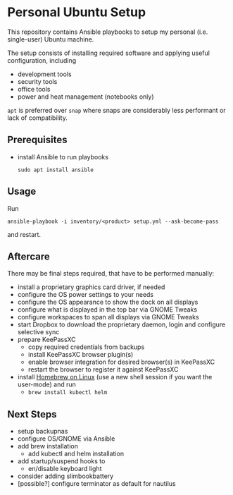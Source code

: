 # Personal Ubuntu Setup

This repository contains Ansible playbooks to setup my personal (i.e. single-user) Ubuntu machine.

The setup consists of installing required software and applying useful configuration, including

* development tools
* security tools
* office tools
* power and heat management (notebooks only)

`apt` is preferred over `snap` where snaps are considerably less performant or lack of compatibility.

## Prerequisites

* install Ansible to run playbooks

      sudo apt install ansible

## Usage

Run

    ansible-playbook -i inventory/<product> setup.yml --ask-become-pass

and restart.

## Aftercare

There may be final steps required, that have to be performed manually:

* install a proprietary graphics card driver, if needed
* configure the OS power settings to your needs
* configure the OS appearance to show the dock on all displays
* configure what is displayed in the top bar via GNOME Tweaks
* configure workspaces to span all displays via GNOME Tweaks
* start Dropbox to download the proprietary daemon, login and configure selective sync
* prepare KeePassXC
  * copy required credentials from backups
  * install KeePassXC browser plugin(s)
  * enable browser integration for desired browser(s) in KeePassXC
  * restart the browser to register it against KeePassXC
* install [Homebrew on Linux](https://docs.brew.sh/Homebrew-on-Linux) (use a new shell session if you want the user-mode) and run
  * `brew install kubectl helm`

## Next Steps

* setup backupnas
* configure OS/GNOME via Ansible
* add brew installation
  * add kubectl and helm installation
* add startup/suspend hooks to
  * en/disable keyboard light
* consider adding slimbookbattery
* [possible?] configure terminator as default for nautilus
